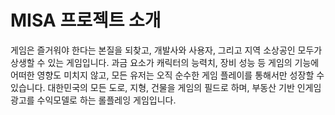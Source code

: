 # MISA 프로젝트 소개
게임은 즐거워야 한다는 본질을 되찾고, 개발사와 사용자, 그리고 지역 소상공인 모두가 상생할 수 있는 게임입니다.
과금 요소가 캐릭터의 능력치, 장비 성능 등 게임의 기능에 어떠한 영향도 미치지 않고, 모든 유저는 오직 순수한 게임 플레이를 통해서만 성장할 수 있습니다.
대한민국의 모든 도로, 지형, 건물을 게임의 필드로 하며, 부동산 기반 인게임 광고를 수익모델로 하는 롤플레잉 게임입니다.

